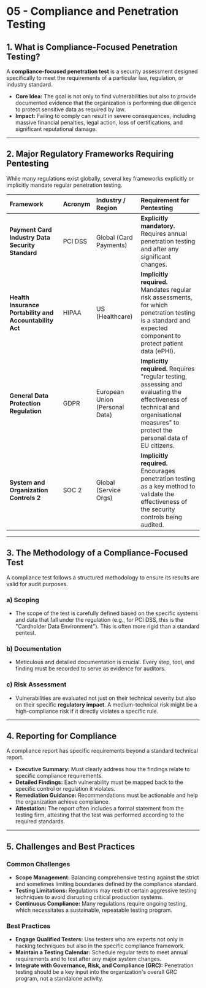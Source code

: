 # 05 - Compliance and Penetration Testing
	
## 1. What is Compliance-Focused Penetration Testing?

A **compliance-focused penetration test** is a security assessment designed specifically to meet the requirements of a particular law, regulation, or industry standard.

*   **Core Idea:** The goal is not only to find vulnerabilities but also to provide documented evidence that the organization is performing due diligence to protect sensitive data as required by law.
*   **Impact:** Failing to comply can result in severe consequences, including massive financial penalties, legal action, loss of certifications, and significant reputational damage.

---

## 2. Major Regulatory Frameworks Requiring Pentesting

While many regulations exist globally, several key frameworks explicitly or implicitly mandate regular penetration testing.

| Framework | Acronym | Industry / Region | Requirement for Pentesting |
| :--- | :--- | :--- | :--- |
| **Payment Card Industry Data Security Standard**| PCI DSS | Global (Card Payments) | **Explicitly mandatory.** Requires annual penetration testing and after any significant changes. |
| **Health Insurance Portability and Accountability Act**| HIPAA | US (Healthcare) | **Implicitly required.** Mandates regular risk assessments, for which penetration testing is a standard and expected component to protect patient data (ePHI). |
| **General Data Protection Regulation**| GDPR | European Union (Personal Data)| **Implicitly required.** Requires "regular testing, assessing and evaluating the effectiveness of technical and organisational measures" to protect the personal data of EU citizens. |
| **System and Organization Controls 2**| SOC 2 | Global (Service Orgs) | **Implicitly required.** Encourages penetration testing as a key method to validate the effectiveness of the security controls being audited. |

---

## 3. The Methodology of a Compliance-Focused Test

A compliance test follows a structured methodology to ensure its results are valid for audit purposes.

### a) Scoping
*   The scope of the test is carefully defined based on the specific systems and data that fall under the regulation (e.g., for PCI DSS, this is the "Cardholder Data Environment"). This is often more rigid than a standard pentest.

### b) Documentation
*   Meticulous and detailed documentation is crucial. Every step, tool, and finding must be recorded to serve as evidence for auditors.

### c) Risk Assessment
*   Vulnerabilities are evaluated not just on their technical severity but also on their specific **regulatory impact**. A medium-technical risk might be a high-compliance risk if it directly violates a specific rule.

---

## 4. Reporting for Compliance

A compliance report has specific requirements beyond a standard technical report.

*   **Executive Summary:** Must clearly address how the findings relate to specific compliance requirements.
*   **Detailed Findings:** Each vulnerability must be mapped back to the specific control or regulation it violates.
*   **Remediation Guidance:** Recommendations must be actionable and help the organization achieve compliance.
*   **Attestation:** The report often includes a formal statement from the testing firm, attesting that the test was performed according to the required standards.

---

## 5. Challenges and Best Practices

### Common Challenges
*   **Scope Management:** Balancing comprehensive testing against the strict and sometimes limiting boundaries defined by the compliance standard.
*   **Testing Limitations:** Regulations may restrict certain aggressive testing techniques to avoid disrupting critical production systems.
*   **Continuous Compliance:** Many regulations require ongoing testing, which necessitates a sustainable, repeatable testing program.

### Best Practices
*   **Engage Qualified Testers:** Use testers who are experts not only in hacking techniques but also in the specific compliance framework.
*   **Maintain a Testing Calendar:** Schedule regular tests to meet annual requirements and to test after any major system changes.
*   **Integrate with Governance, Risk, and Compliance (GRC):** Penetration testing should be a key input into the organization's overall GRC program, not a standalone activity.

